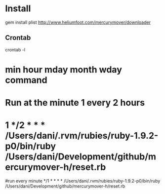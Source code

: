 Install
=============
gem install plist
http://www.heliumfoot.com/mercurymover/downloader

Crontab
-------------
crontab -l

# min hour mday month wday command

# Run at the minute 1 every 2 hours
# 1 */2   *   *  * /Users/dani/.rvm/rubies/ruby-1.9.2-p0/bin/ruby /Users/dani/Development/github/mercurymover-h/reset.rb

#run every minute
*/1 * * * *  /Users/dani/.rvm/rubies/ruby-1.9.2-p0/bin/ruby /Users/dani/Development/github/mercurymover-h/reset.rb

